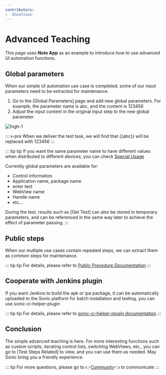 ```yaml
---
contributors:
- 'ZhouYixun'
---
```


# Advanced Teaching

This page uses **Note App** as an example to introduce how to use advanced UI automation functions.

## Global parameters
When our simple UI automation use case is completed, some of our input parameters need to be extracted for maintenance.

1. Go to the [Global Parameters] page and add new global parameters. For example, the parameter name is abc, and the content is 123456
2. Adjust the input content in the original input step to the new global parameter

![high-1](./images/high-1.png)

::: v-pre
When we deliver the test task, we will find that {{abc}} will be replaced with 123456
:::

::: tip tip
If you want the same parameter name to have different values when distributed to different devices, you can check [Special Usage](https://sonic-cloud.cn/en/doc/doc-global.html#special-usage)

Currently global parameters are available for:
- Control information
- Application name, package name
- enter text
- WebView name
- Handle name
- etc...

During the test, results such as [Get Text] can also be stored in temporary parameters, and can be referenced in the same way later to achieve the effect of parameter passing.
:::

## Public steps

When our multiple use cases contain repeated steps, we can extract them as common steps for maintenance.

::: tip tip
For details, please refer to [Public Procedure Documentation](https://sonic-cloud.cn/en/doc/doc-pub.html)
:::

## Cooperate with Jenkins plugin

If you want Jenkins to build the apk or ipa package, it can be automatically uploaded to the Sonic platform for batch installation and testing, you can use sonic-ci-helper-plugin

::: tip tip
For details, please refer to [sonic-ci-helper-plugin documentation](https://sonic-cloud.cn/sch/re-sch.html)
:::

## Conclusion

The simple advanced teaching is here. For more interesting functions such as custom scripts, iterating control lists, switching WebViews, etc., you can go to [Test Steps Related] to view, and you can use them as needed. May Sonic bring you a friendly experience.

::: tip
For more questions, please go to 👉[Community](https://discord.gg/c9ZD6jSyTE)👈 to communicate
:::
